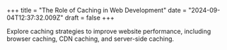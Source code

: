 +++
title = "The Role of Caching in Web Development"
date = "2024-09-04T12:37:32.009Z"
draft = false
+++

Explore caching strategies to improve website performance, including browser caching, CDN caching, and server-side caching.
        